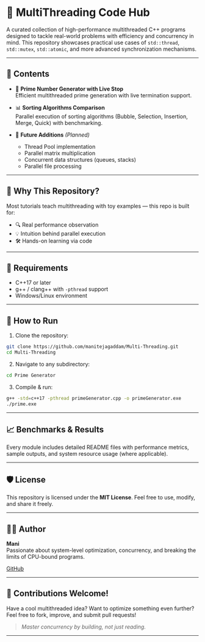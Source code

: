 # 🚀 MultiThreading Code Hub

A curated collection of high-performance multithreaded C++ programs designed to tackle real-world problems with efficiency and concurrency in mind. This repository showcases practical use cases of `std::thread`, `std::mutex`, `std::atomic`, and more advanced synchronization mechanisms.

---

## 📂 Contents

- 🔢 **Prime Number Generator with Live Stop**  
  Efficient multithreaded prime generation with live termination support.

- 📊 **Sorting Algorithms Comparison**  
  Parallel execution of sorting algorithms (Bubble, Selection, Insertion, Merge, Quick) with benchmarking.

- 🔄 **Future Additions** *(Planned)*
  - Thread Pool implementation
  - Parallel matrix multiplication
  - Concurrent data structures (queues, stacks)
  - Parallel file processing

---

## 🧠 Why This Repository?

Most tutorials teach multithreading with toy examples — this repo is built for:
- 🔍 Real performance observation
- 💡 Intuition behind parallel execution
- 🛠️ Hands-on learning via code

---

## 🔧 Requirements

- C++17 or later
- g++ / clang++ with `-pthread` support
- Windows/Linux environment

---

## 🚀 How to Run

1. Clone the repository:
```bash
git clone https://github.com/manitejagaddam/Multi-Threading.git
cd Multi-Threading
```
2. Navigate to any subdirectory:
```bash
cd Prime Generator
```
3. Compile & run:
```bash
g++ -std=c++17 -pthread primeGenerator.cpp -o primeGenerator.exe
./prime.exe
```

---

## 📈 Benchmarks & Results

Every module includes detailed README files with performance metrics, sample outputs, and system resource usage (where applicable).

---

## 🛡 License

This repository is licensed under the **MIT License**. Feel free to use, modify, and share it freely.

---

## 🙋‍♂️ Author

**Mani**  
Passionate about system-level optimization, concurrency, and breaking the limits of CPU-bound programs.

[GitHub](https://github.com/manitejagaddam)

---

## 📢 Contributions Welcome!

Have a cool multithreaded idea? Want to optimize something even further?
Feel free to fork, improve, and submit pull requests!

> _Master concurrency by building, not just reading._

---


